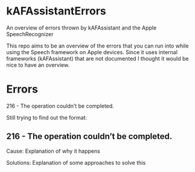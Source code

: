 # kAFAssistantErrors
An overview of errors thrown by kAFAssistant and the Apple SpeechRecognizer 

This repo aims to be an overview of the errors that you can run into while using the Speech framework on Apple devices. Since it uses internal frameworks (kAFAssistant) that are not documented I thought it would be nice to have an overview.


# Errors

216 - The operation couldn’t be completed.

Still trying to find out the format:

## 216 - The operation couldn’t be completed.

Cause:
Explanation of why it happens

Solutions:
Explanation of some approaches to solve this
